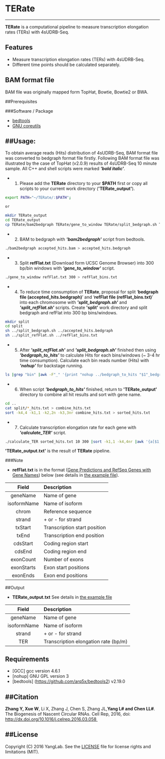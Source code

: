 # TERate
-----------------------------------
**TERate** is a computational pipeline to measure transcription elongation rates (TERs) with 4sUDRB-Seq.

## Features

* Measure transcription elongation rates (TERs) with 4sUDRB-Seq.
* Different time points should be calculated separately.

## BAM format file
BAM file was originally mapped form TopHat, Bowtie, Bowtie2 or BWA.

##Prerequisites

###Software / Package

* [bedtools](https://github.com/arq5x/bedtools2)
* [GNU coreutils](http://www.gnu.org/licenses/gpl.html)

##Usage: 
-----------------------------------
To obtain average reads (Hits) distribution of 4sUDRB-Seq, BAM format file was converted to bedgraph format file firstly.
Following BAM format file was illustrated by the case of TopHat (v2.0.9) results of 4sUDRB-Seq 10 minute sample.
All C++ and shell scripts were marked ***'bold italic'***.
* 1. Please add the **TERate** directory to your **$PATH** first or copy all scripts to your current work directory (**'TERate_output'**).
```bash
export PATH="~/TERate/:$PATH";

or

mkdir TERate_output
cd TERate_output
cp TERate/bam2bedgraph TERate/gene_to_window TERate/split_bedgraph.sh TERate/split_refFlat.sh TERate/bedgraph_to_hits TERate/TER_calculate ./TERate_output
```

* 2. BAM to bedgraph with ***'bam2bedgraph'*** script from bedtools.
```bash
./bam2bedgraph accepted_hits.bam > accepted_hits.bedgraph
```

* 3. Split **refFlat.txt** (Download form UCSC Genome Browser) into 300 bp/bin windows with ***'gene_to_window'*** script.
```bash
./gene_to_window refFlat.txt 300 > refFlat_bins.txt
```

* 4. To reduce time consumption of **TERate**, proposal for split ‘**bedgraph file (accepted_hits.bedgraph)**’ and ‘**refFlat file (refFlat_bins.txt)**’ into each chromosome with ***'split_bedgraph.sh'*** and ***'split_refFlat.sh'*** scripts.
Create **'split'** work directory and split bedgraph and refFlat into 300 bp bins/windows.
```bash
mkdir split
cd split
sh ../split_bedgraph.sh ../accepted_hits.bedgraph
sh ../split_refFlat.sh ../refFlat_bins.txt
```

* 5. After ***'split_refFlat.sh'*** and ***'split_bedgraph.sh'*** finished then using ***'bedgraph_to_hits'*** to calculate Hits for each bins/windows (~ 3-4 hr time consumption).
Calculate each bin reads number (Hits) with ***'nohup'*** for backstage running.
```bash
ls |grep "bin" |awk -F"_" '{print "nohup ../bedgraph_to_hits "$1"_bedgraph.txt "$1"_bin.txt > "$1"_hits.txt &"}' |sh
```

* 6. When script ***'bedgraph_to_hits'*** finished, return to **'TERate_output'** directory to combine all hit results and sort with gene name.
```bash
cd ..
cat split/*_hits.txt > combine_hits.txt
sort -k4,4 -k1,1 -k2,2n -k3,3nr combine_hits.txt > sorted_hits.txt
```

* 7. Calculate transcription elongation rate for each gene with ***'calculate_TER'*** script.
```bash
./calculate_TER sorted_hits.txt 10 300 |sort -k1,1 -k4,4nr |awk '{a[$1,++b[$1]]=$0}END{for(i in b)print a[i,1]}' > TERate_output.txt
```
**'TERate_output.txt'** is the result of **TERate** pipeline.

###Note
* **refFlat.txt** is in the format ([Gene Predictions and RefSeq Genes with Gene Names](https://genome.ucsc.edu/FAQ/FAQformat.html#format9)) below (see details in [the example file](https://github.com/YangLab/TERate/blob/master/example/refFlat.txt)).

| Field       | Description                   |
| :---------: | :---------------------------- |
| geneName    | Name of gene                  |
| isoformName | Name of isoform               |
| chrom       | Reference sequence            |
| strand      | + or - for strand             |
| txStart     | Transcription start position  |
| txEnd       | Transcription end position    |
| cdsStart    | Coding region start           |
| cdsEnd      | Coding region end             |
| exonCount   | Number of exons               |
| exonStarts  | Exon start positions          |
| exonEnds    | Exon end positions            |

##Output
* **TERate_output.txt**
See details in [the example file](https://github.com/YangLab/TERate/blob/master/example/TERate_output_example.txt)

| Field       | Description                           |
| :---------: | :------------------------------------ |
| geneName    | Name of gene                          |
| isoformName | Name of isoform                       |
| strand      | + or - for strand                     |
| TER | Transcription elongation rate (bp/m)          |

Requirements
-----------------------------------
* [GCC] gcc version 4.6.1
* [nohup] GNU GPL version 3
* [bedtools] (https://github.com/arq5x/bedtools2) v2.19.0

##Citation
-----------------------------------
**Zhang Y, Xue W**, Li X, Zhang J, Chen S, Zhang JL,**Yang L# and Chen LL#**. The Biogenesis of Nascent Circular RNAs. Cell Rep, 2016, doi: http://dx.doi.org/10.1016/j.celrep.2016.03.058 

##License
-----------------------------------
Copyright (C) 2016 YangLab.
See the [LICENSE](https://github.com/YangLab/CIRCpseudo/blob/master/LICENSE)
file for license rights and limitations (MIT).

